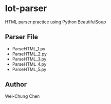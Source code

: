 # lot-parser
HTML parser practice using Python BeautifulSoup

## Parser File
- ParseHTML_1.py
- ParseHTML_2.py
- ParseHTML_3.py
- ParseHTML_4.py
- ParseHTML_5.py

## Author
Wei-Chung Chen
